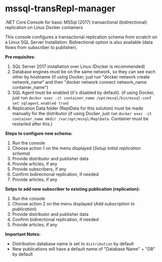 # mssql-transRepl-manager
.NET Core Console for basic MSSql (2017) transactional (bidirectional) replication on Linux Docker containers

This console configures a transactional replication schema from scratch on a Linux SQL Server Installation. Bidirectional option is also available (data flows from subscriber to publisher). 


**Pre requisites:**

  1. SQL Server 2017 installation over Linux (Docker is recommended)
  2. Database engines must be on the same network, so they can see each other by hostname (if using Docker, just run "docker network create network_name" and then "docker network connect network_name container_name")
  3. SQL Agent must be enabled (it's disabled by default). (if using Docker, just run `docker exec -it container_name /opt/mssql/bin/mssql-conf set sqlagent.enabled true`)
  4. Replication Data folder (ReplData for this solution) must be made manually for the distributor (if using Docker, just run `docker exec -it container_name mkdir /var/opt/mssql/ReplData`. Container must be restarted after this.)
  

**Steps to configure new schema:**
  
  1. Run the console
  2. Choose action 1 on the menu displayed (*Setup initial replication schema*)
  3. Provide distributor and publisher data
  4. Provide articles, if any
  5. Provide subscribers, if any
  6. Confirm bidirectional replication, if needed
  7. Provide articles, if any

**Setps to add new subscriber to existing publication (replication):**
  
  1. Run the console
  2. Choose action 2 on the menu displayed (*Add subscription to publication*)
  3. Provide distributor and publisher data
  4. Confirm bidirectional replication, if needed
  5. Provide articles, if any

**Important Notes:**
  + Distribution database name is set to `distribution` by default
  + New publications will have a default name of "Database Name" + "DB" by default
  
